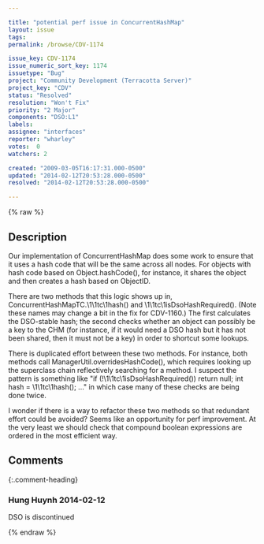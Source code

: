```yaml
---

title: "potential perf issue in ConcurrentHashMap"
layout: issue
tags: 
permalink: /browse/CDV-1174

issue_key: CDV-1174
issue_numeric_sort_key: 1174
issuetype: "Bug"
project: "Community Development (Terracotta Server)"
project_key: "CDV"
status: "Resolved"
resolution: "Won't Fix"
priority: "2 Major"
components: "DSO:L1"
labels: 
assignee: "interfaces"
reporter: "wharley"
votes:  0
watchers: 2

created: "2009-03-05T16:17:31.000-0500"
updated: "2014-02-12T20:53:28.000-0500"
resolved: "2014-02-12T20:53:28.000-0500"

---
```




{% raw %}



## Description

<div markdown="1" class="description">

Our implementation of ConcurrentHashMap does some work to ensure that it uses a hash code that will be the same across all nodes.  For objects with hash code based on Object.hashCode(), for instance, it shares the object and then creates a hash based on ObjectID.

There are two methods that this logic shows up in, ConcurrentHashMapTC.\1\1tc\1hash() and \1\1tc\1isDsoHashRequired().  (Note these names may change a bit in the fix for CDV-1160.)  The first calculates the DSO-stable hash; the second checks whether an object can possibly be a key to the CHM (for instance, if it would need a DSO hash but it has not been shared, then it must not be a key) in order to shortcut some lookups.

There is duplicated effort between these two methods.  For instance, both methods call ManagerUtil.overridesHashCode(), which requires looking up the superclass chain reflectively searching for a method.  I suspect the pattern is something like "if (!\1\1tc\1isDsoHashRequired()) return null; int hash = \1\1tc\1hash(); ..." in which case many of these checks are being done twice.

I wonder if there is a way to refactor these two methods so that redundant effort could be avoided?  Seems like an opportunity for perf improvement.  At the very least we should check that compound boolean expressions are ordered in the most efficient way.

</div>

## Comments


{:.comment-heading}
### **Hung Huynh** <span class="date">2014-02-12</span>

<div markdown="1" class="comment">

DSO is discontinued

</div>



{% endraw %}
